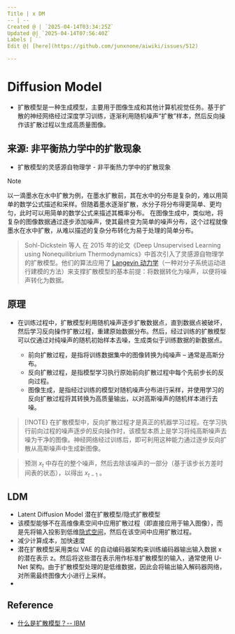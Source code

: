```yaml
---
Title | x DM
-- | --
Created @ | `2025-04-14T03:34:25Z`
Updated @| `2025-04-14T07:56:40Z`
Labels | ``
Edit @| [here](https://github.com/junxnone/aiwiki/issues/512)

---
```

# Diffusion Model

- 扩散模型是一种生成模型，主要用于图像生成和其他计算机视觉任务。基于扩散的神经网络经过深度学习训练，逐渐利用随机噪声“扩散”样本，然后反向操作该扩散过程以生成高质量图像。


## 来源: 非平衡热力学中的扩散现象

- 扩散模型的灵感源自物理学 - 非平衡热力学中的扩散现象

> [!NOTE]  
>以一滴墨水在水中扩散为例，在墨水扩散前，其在水中的分布是复杂的，难以用简单的数学公式描述和采样。但随着墨水逐渐扩散，水分子将分布得更简单、更均匀，此时可以用简单的数学公式来描述其概率分布。
> 在图像生成中，类似地，将复杂的图像数据通过逐步添加噪声，使其最终变为简单的噪声分布，这个过程就像墨水在水中扩散，从难以描述的复杂分布转化为易于处理的简单分布。

> Sohl-Dickstein 等人 在 2015 年的论文《Deep Unsupervised Learning using Nonequilibrium Thermodynamics》中首次引入了灵感源自物理学的扩散模型。他们的算法应用了 [Langevin 动力学](https://en.wikipedia.org/wiki/Langevin_dynamics)（一种对分子系统运动进行建模的方法）来支撑扩散模型的基本前提：将数据转化为噪声，以便将噪声转化为数据。

## 原理
- 在训练过程中，扩散模型利用随机噪声逐步扩散数据点，直到数据点被破坏，然后学习反向操作扩散过程，重建原始数据分布。然后，经过训练的扩散模型可以仅通过对纯噪声的随机初始样本去噪，生成类似于训练数据的新数据点。


  - 前向扩散过程，是指将训练数据集中的图像转换为纯噪声 – 通常是高斯分布。
  - 反向扩散过程，是指模型学习执行原始前向扩散过程中每个先前步长的反向过程。
  - 图像生成，是指经过训练的模型对随机噪声分布进行采样，并使用学习的反向扩散过程将其转换为高质量输出，以对高斯噪声的随机样本进行去噪。
  
> [!NOTE}
> 在扩散模型中，反向扩散过程才是真正的机器学习过程。在学习执行前向过程的噪声逐步的反向操作时，该模型本质上是学习将纯高斯噪声去噪为干净的图像。神经网络经过训练后，即可利用这种能力通过逐步反向扩散从高斯噪声中生成新图像。

> 预测 $x_t$ 中存在的整个噪声，然后去除该噪声的一部分（基于该步长方差时间表的状态），以得出 $x_{t-1}$ 。


## LDM

- Latent Diffusion Model 潜在扩散模型/隐式扩散模型
- 该模型能够不在高维像素空间中应用扩散过程（即直接应用于输入图像），而是先将输入投影到低维[隐式空间](https://www.ibm.com/cn-zh/think/topics/variational-autoencoder)，然后在该空间中应用扩散过程。
- 减少计算成本，加快速度
- 潜在扩散模型采用类似 VAE 的自动编码器架构来训练编码器输出输入数据 x 的潜在表示 z。然后将这些潜在表示用作标准扩散模型的输入，通常使用 U-Net 架构。由于扩散模型处理的是低维数据，因此会将输出输入解码器网络，对所需最终图像大小进行上采样。
- 

## Reference 

- [什么是扩散模型？-- IBM](https://www.ibm.com/cn-zh/think/topics/diffusion-models)
